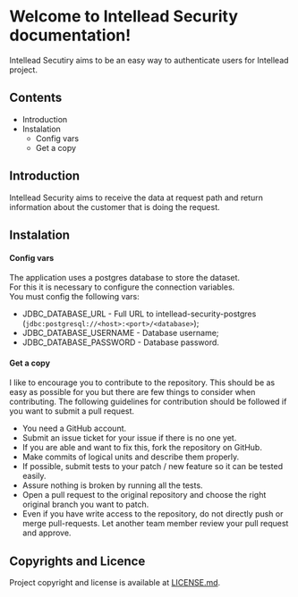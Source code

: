 # Welcome to Intellead Security documentation!

Intellead Secutiry aims to be an easy way to authenticate users for Intellead project.

## Contents
  * Introduction
  * Instalation
    * Config vars
    * Get a copy
  
## Introduction
Intellead Security aims to receive the data at request path and return information about the customer that is doing the request.

## Instalation

#### Config vars
The application uses a postgres database to store the dataset.  
For this it is necessary to configure the connection variables.  
You must config the following vars:
  * JDBC_DATABASE_URL - Full URL to intellead-security-postgres (`jdbc:postgresql://<host>:<port>/<database>`);
  * JDBC_DATABASE_USERNAME - Database username;
  * JDBC_DATABASE_PASSWORD - Database password.

#### Get a copy
I like to encourage you to contribute to the repository.
This should be as easy as possible for you but there are few things to consider when contributing. The following guidelines for contribution should be followed if you want to submit a pull request.
  * You need a GitHub account.
  * Submit an issue ticket for your issue if there is no one yet.
  * If you are able and want to fix this, fork the repository on GitHub.
  * Make commits of logical units and describe them properly.
  * If possible, submit tests to your patch / new feature so it can be tested easily.
  * Assure nothing is broken by running all the tests.
  * Open a pull request to the original repository and choose the right original branch you want to patch.
  * Even if you have write access to the repository, do not directly push or merge pull-requests. Let another team member review your pull request and approve.

## Copyrights and Licence
Project copyright and license is available at [LICENSE.md](./LICENSE.md).
